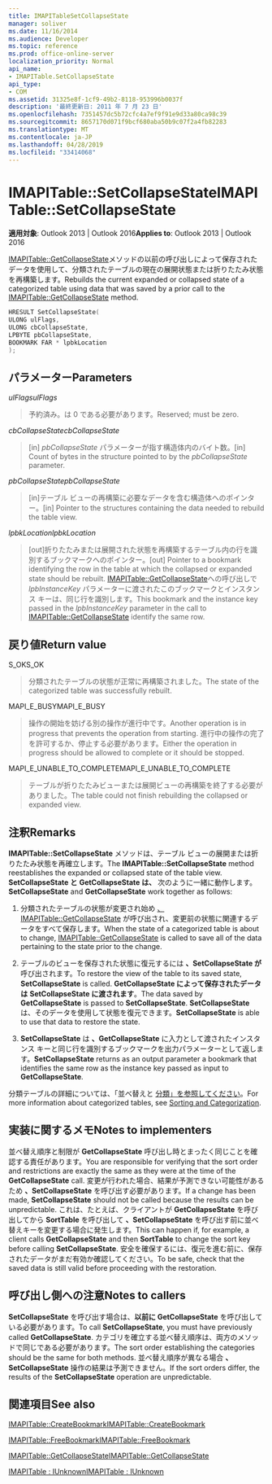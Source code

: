 ```yaml
---
title: IMAPITableSetCollapseState
manager: soliver
ms.date: 11/16/2014
ms.audience: Developer
ms.topic: reference
ms.prod: office-online-server
localization_priority: Normal
api_name:
- IMAPITable.SetCollapseState
api_type:
- COM
ms.assetid: 31325e8f-1cf9-49b2-8118-953996b0037f
description: '最終更新日: 2011 年 7 月 23 日'
ms.openlocfilehash: 7351457dc5b72cfc4a7ef9f91e9d33a80ca98c39
ms.sourcegitcommit: 8657170d071f9bcf680aba50b9c07f2a4fb82283
ms.translationtype: MT
ms.contentlocale: ja-JP
ms.lasthandoff: 04/28/2019
ms.locfileid: "33414068"
---
```

# <a name="imapitablesetcollapsestate"></a><span data-ttu-id="1f55a-103">IMAPITable::SetCollapseState</span><span class="sxs-lookup"><span data-stu-id="1f55a-103">IMAPITable::SetCollapseState</span></span>

  
  
<span data-ttu-id="1f55a-104">**適用対象**: Outlook 2013 | Outlook 2016</span><span class="sxs-lookup"><span data-stu-id="1f55a-104">**Applies to**: Outlook 2013 | Outlook 2016</span></span> 
  
<span data-ttu-id="1f55a-105">[IMAPITable::GetCollapseState](imapitable-getcollapsestate.md)メソッドの以前の呼び出しによって保存されたデータを使用して、分類されたテーブルの現在の展開状態または折りたたみ状態を再構築します。</span><span class="sxs-lookup"><span data-stu-id="1f55a-105">Rebuilds the current expanded or collapsed state of a categorized table using data that was saved by a prior call to the [IMAPITable::GetCollapseState](imapitable-getcollapsestate.md) method.</span></span> 
  
```cpp
HRESULT SetCollapseState(
ULONG ulFlags,
ULONG cbCollapseState,
LPBYTE pbCollapseState,
BOOKMARK FAR * lpbkLocation
);
```

## <a name="parameters"></a><span data-ttu-id="1f55a-106">パラメーター</span><span class="sxs-lookup"><span data-stu-id="1f55a-106">Parameters</span></span>

 <span data-ttu-id="1f55a-107">_ulFlags_</span><span class="sxs-lookup"><span data-stu-id="1f55a-107">_ulFlags_</span></span>
  
> <span data-ttu-id="1f55a-108">予約済み。は 0 である必要があります。</span><span class="sxs-lookup"><span data-stu-id="1f55a-108">Reserved; must be zero.</span></span>
    
 <span data-ttu-id="1f55a-109">_cbCollapseState_</span><span class="sxs-lookup"><span data-stu-id="1f55a-109">_cbCollapseState_</span></span>
  
> <span data-ttu-id="1f55a-110">[in]  _pbCollapseState_ パラメーターが指す構造体内のバイト数。</span><span class="sxs-lookup"><span data-stu-id="1f55a-110">[in] Count of bytes in the structure pointed to by the  _pbCollapseState_ parameter.</span></span> 
    
 <span data-ttu-id="1f55a-111">_pbCollapseState_</span><span class="sxs-lookup"><span data-stu-id="1f55a-111">_pbCollapseState_</span></span>
  
> <span data-ttu-id="1f55a-112">[in]テーブル ビューの再構築に必要なデータを含む構造体へのポインター。</span><span class="sxs-lookup"><span data-stu-id="1f55a-112">[in] Pointer to the structures containing the data needed to rebuild the table view.</span></span>
    
 <span data-ttu-id="1f55a-113">_lpbkLocation_</span><span class="sxs-lookup"><span data-stu-id="1f55a-113">_lpbkLocation_</span></span>
  
> <span data-ttu-id="1f55a-114">[out]折りたたみまたは展開された状態を再構築するテーブル内の行を識別するブックマークへのポインター。</span><span class="sxs-lookup"><span data-stu-id="1f55a-114">[out] Pointer to a bookmark identifying the row in the table at which the collapsed or expanded state should be rebuilt.</span></span> <span data-ttu-id="1f55a-115">[IMAPITable::GetCollapseState](imapitable-getcollapsestate.md)への呼び出しで _lpbInstanceKey_ パラメーターに渡されたこのブックマークとインスタンス キーは、同じ行を識別します。</span><span class="sxs-lookup"><span data-stu-id="1f55a-115">This bookmark and the instance key passed in the  _lpbInstanceKey_ parameter in the call to [IMAPITable::GetCollapseState](imapitable-getcollapsestate.md) identify the same row.</span></span> 
    
## <a name="return-value"></a><span data-ttu-id="1f55a-116">戻り値</span><span class="sxs-lookup"><span data-stu-id="1f55a-116">Return value</span></span>

<span data-ttu-id="1f55a-117">S_OK</span><span class="sxs-lookup"><span data-stu-id="1f55a-117">S_OK</span></span> 
  
> <span data-ttu-id="1f55a-118">分類されたテーブルの状態が正常に再構築されました。</span><span class="sxs-lookup"><span data-stu-id="1f55a-118">The state of the categorized table was successfully rebuilt.</span></span>
    
<span data-ttu-id="1f55a-119">MAPI_E_BUSY</span><span class="sxs-lookup"><span data-stu-id="1f55a-119">MAPI_E_BUSY</span></span> 
  
> <span data-ttu-id="1f55a-120">操作の開始を妨げる別の操作が進行中です。</span><span class="sxs-lookup"><span data-stu-id="1f55a-120">Another operation is in progress that prevents the operation from starting.</span></span> <span data-ttu-id="1f55a-121">進行中の操作の完了を許可するか、停止する必要があります。</span><span class="sxs-lookup"><span data-stu-id="1f55a-121">Either the operation in progress should be allowed to complete or it should be stopped.</span></span>
    
<span data-ttu-id="1f55a-122">MAPI_E_UNABLE_TO_COMPLETE</span><span class="sxs-lookup"><span data-stu-id="1f55a-122">MAPI_E_UNABLE_TO_COMPLETE</span></span> 
  
> <span data-ttu-id="1f55a-123">テーブルが折りたたみビューまたは展開ビューの再構築を終了する必要がありました。</span><span class="sxs-lookup"><span data-stu-id="1f55a-123">The table could not finish rebuilding the collapsed or expanded view.</span></span>
    
## <a name="remarks"></a><span data-ttu-id="1f55a-124">注釈</span><span class="sxs-lookup"><span data-stu-id="1f55a-124">Remarks</span></span>

<span data-ttu-id="1f55a-125">**IMAPITable::SetCollapseState** メソッドは、テーブル ビューの展開または折りたたみ状態を再確立します。</span><span class="sxs-lookup"><span data-stu-id="1f55a-125">The **IMAPITable::SetCollapseState** method reestablishes the expanded or collapsed state of the table view.</span></span> <span data-ttu-id="1f55a-126">**SetCollapseState と** **GetCollapseState は、** 次のように一緒に動作します。</span><span class="sxs-lookup"><span data-stu-id="1f55a-126">**SetCollapseState** and **GetCollapseState** work together as follows:</span></span> 
  
1. <span data-ttu-id="1f55a-127">分類されたテーブルの状態が変更され始め [、IMAPITable::GetCollapseState](imapitable-getcollapsestate.md) が呼び出され、変更前の状態に関連するデータをすべて保存します。</span><span class="sxs-lookup"><span data-stu-id="1f55a-127">When the state of a categorized table is about to change, [IMAPITable::GetCollapseState](imapitable-getcollapsestate.md) is called to save all of the data pertaining to the state prior to the change.</span></span> 
    
2. <span data-ttu-id="1f55a-128">テーブルのビューを保存された状態に復元するには **、SetCollapseState が** 呼び出されます。</span><span class="sxs-lookup"><span data-stu-id="1f55a-128">To restore the view of the table to its saved state, **SetCollapseState** is called.</span></span> <span data-ttu-id="1f55a-129">**GetCollapseState によって保存されたデータは** **SetCollapseState に渡されます**。</span><span class="sxs-lookup"><span data-stu-id="1f55a-129">The data saved by **GetCollapseState** is passed to **SetCollapseState**.</span></span> <span data-ttu-id="1f55a-130">**SetCollapseState** は、そのデータを使用して状態を復元できます。</span><span class="sxs-lookup"><span data-stu-id="1f55a-130">**SetCollapseState** is able to use that data to restore the state.</span></span> 
    
3. <span data-ttu-id="1f55a-131">**SetCollapseState** は **、GetCollapseState** に入力として渡されたインスタンス キーと同じ行を識別するブックマークを出力パラメーターとして返します。</span><span class="sxs-lookup"><span data-stu-id="1f55a-131">**SetCollapseState** returns as an output parameter a bookmark that identifies the same row as the instance key passed as input to **GetCollapseState**.</span></span>
    
<span data-ttu-id="1f55a-132">分類テーブルの詳細については、「並べ替えと [分類」を参照してください](sorting-and-categorization.md)。</span><span class="sxs-lookup"><span data-stu-id="1f55a-132">For more information about categorized tables, see [Sorting and Categorization](sorting-and-categorization.md).</span></span> 
  
## <a name="notes-to-implementers"></a><span data-ttu-id="1f55a-133">実装に関するメモ</span><span class="sxs-lookup"><span data-stu-id="1f55a-133">Notes to implementers</span></span>

<span data-ttu-id="1f55a-134">並べ替え順序と制限が **GetCollapseState** 呼び出し時とまったく同じことを確認する責任があります。</span><span class="sxs-lookup"><span data-stu-id="1f55a-134">You are responsible for verifying that the sort order and restrictions are exactly the same as they were at the time of the **GetCollapseState** call.</span></span> <span data-ttu-id="1f55a-135">変更が行われた場合、結果が予測できない可能性があるため **、SetCollapseState** を呼び出す必要があります。</span><span class="sxs-lookup"><span data-stu-id="1f55a-135">If a change has been made, **SetCollapseState** should not be called because the results can be unpredictable.</span></span> <span data-ttu-id="1f55a-136">これは、たとえば、クライアントが **GetCollapseState** を呼び出してから **SortTable** を呼び出して **、SetCollapseState** を呼び出す前に並べ替えキーを変更する場合に発生します。</span><span class="sxs-lookup"><span data-stu-id="1f55a-136">This can happen if, for example, a client calls **GetCollapseState** and then **SortTable** to change the sort key before calling **SetCollapseState**.</span></span> <span data-ttu-id="1f55a-137">安全を確保するには、復元を進む前に、保存されたデータがまだ有効か確認してください。</span><span class="sxs-lookup"><span data-stu-id="1f55a-137">To be safe, check that the saved data is still valid before proceeding with the restoration.</span></span> 
  
## <a name="notes-to-callers"></a><span data-ttu-id="1f55a-138">呼び出し側への注意</span><span class="sxs-lookup"><span data-stu-id="1f55a-138">Notes to callers</span></span>

<span data-ttu-id="1f55a-139">**SetCollapseState** を呼び出す場合は、**以前に GetCollapseState** を呼び出している必要があります。</span><span class="sxs-lookup"><span data-stu-id="1f55a-139">To call **SetCollapseState**, you must have previously called **GetCollapseState**.</span></span> <span data-ttu-id="1f55a-140">カテゴリを確立する並べ替え順序は、両方のメソッドで同じである必要があります。</span><span class="sxs-lookup"><span data-stu-id="1f55a-140">The sort order establishing the categories should be the same for both methods.</span></span> <span data-ttu-id="1f55a-141">並べ替え順序が異なる場合 **、SetCollapseState** 操作の結果は予測できません。</span><span class="sxs-lookup"><span data-stu-id="1f55a-141">If the sort orders differ, the results of the **SetCollapseState** operation are unpredictable.</span></span> 
  
## <a name="see-also"></a><span data-ttu-id="1f55a-142">関連項目</span><span class="sxs-lookup"><span data-stu-id="1f55a-142">See also</span></span>



[<span data-ttu-id="1f55a-143">IMAPITable::CreateBookmark</span><span class="sxs-lookup"><span data-stu-id="1f55a-143">IMAPITable::CreateBookmark</span></span>](imapitable-createbookmark.md)
  
[<span data-ttu-id="1f55a-144">IMAPITable::FreeBookmark</span><span class="sxs-lookup"><span data-stu-id="1f55a-144">IMAPITable::FreeBookmark</span></span>](imapitable-freebookmark.md)
  
[<span data-ttu-id="1f55a-145">IMAPITable::GetCollapseState</span><span class="sxs-lookup"><span data-stu-id="1f55a-145">IMAPITable::GetCollapseState</span></span>](imapitable-getcollapsestate.md)
  
[<span data-ttu-id="1f55a-146">IMAPITable : IUnknown</span><span class="sxs-lookup"><span data-stu-id="1f55a-146">IMAPITable : IUnknown</span></span>](imapitableiunknown.md)

